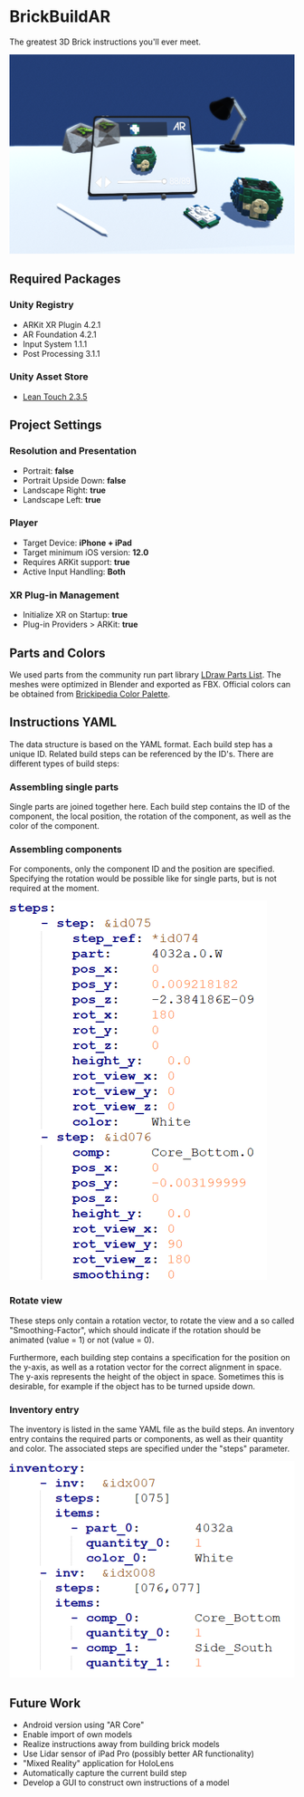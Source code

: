 # BrickBuildAR

The greatest 3D Brick instructions you'll ever meet.

![Mockup screen of the AR application on an iPad](https://github.com/jay-k98/HSKL_BrickBuildAR/blob/main/Mockup/BrickBuildAR_mockup.png)

## Required Packages

### Unity Registry
- ARKit XR Plugin 4.2.1
- AR Foundation 4.2.1
- Input System 1.1.1
- Post Processing 3.1.1

### Unity Asset Store
- [Lean Touch 2.3.5](https://assetstore.unity.com/packages/tools/input-management/lean-touch-30111)

## Project Settings

### Resolution and Presentation
- Portrait: **false**
- Portrait Upside Down: **false**
- Landscape Right: **true**
- Landscape Left: **true**

### Player
- Target Device: **iPhone + iPad**
- Target minimum iOS version: **12.0**
- Requires ARKit support: **true**
- Active Input Handling: **Both**

### XR Plug-in Management
- Initialize XR on Startup: **true**
- Plug-in Providers > ARKit: **true**

## Parts and Colors
We used parts from the community run part library [LDraw Parts List](https://www.ldraw.org/cgi-bin/ptlist.cgi). The meshes were optimized in Blender and exported as FBX.
Official colors can be obtained from [Brickipedia Color Palette](https://brickipedia.fandom.com/wiki/Colour_Palette).

## Instructions YAML

The data structure is based on the YAML format. Each build step has a unique ID.
Related build steps can be referenced by the ID's.
There are different types of build steps:

### Assembling single parts

Single parts are joined together here. Each build step contains the ID of the component, the local position, the rotation of the component, as well as the color of the component.

### Assembling components

For components, only the component ID and the position are specified. Specifying the rotation would be possible like for single parts, but is not required at the moment.

![YAML of a single part step](https://github.com/jay-k98/HSKL_BrickBuildAR/blob/main/Screens/yaml_part_step.png)

### Rotate view

These steps only contain a rotation vector, to rotate the view and a so called "Smoothing-Factor", which should indicate if the rotation should be animated (value = 1) or not (value = 0).

Furthermore, each building step contains a specification for the position on the y-axis, as well as a rotation vector for the correct alignment in space. The y-axis represents the height of the object in space. Sometimes this is desirable, for example if the object has to be turned upside down.

### Inventory entry

The inventory is listed in the same YAML file as the build steps. An inventory entry contains the required parts or components, as well as their quantity and color. The associated steps are specified under the "steps" parameter.

![YAML of an inventory entry](https://github.com/jay-k98/HSKL_BrickBuildAR/blob/main/Screens/yaml_inventory_entry.png)

## Future Work
- Android version using "AR Core"
- Enable import of own models
- Realize instructions away from building brick models
- Use Lidar sensor of iPad Pro (possibly better AR functionality)
- "Mixed Reality" application for HoloLens
- Automatically capture the current build step
- Develop a GUI to construct own instructions of a model
